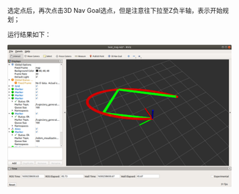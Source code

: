 选定点后，再次点击3D Nav Goal选点，但是注意往下拉至Z负半轴，表示开始规划；

运行结果如下：

![image](https://github.com/Rao-Kai/Path-Planning/blob/main/Minumum_Snap/images/Minimum_Snap%E7%BB%93%E6%9E%9C.png)
